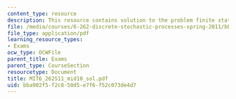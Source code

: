 ```yaml
---
content_type: resource
description: This resource contains solution to the problem finite state Markov chain.
file: /media/courses/6-262-discrete-stochastic-processes-spring-2011/bba902f5f2c850d5e7f6f52c073de4d7_MIT6_262S11_mid10_sol.pdf
file_type: application/pdf
learning_resource_types:
- Exams
ocw_type: OCWFile
parent_title: Exams
parent_type: CourseSection
resourcetype: Document
title: MIT6_262S11_mid10_sol.pdf
uid: bba902f5-f2c8-50d5-e7f6-f52c073de4d7
---
```

